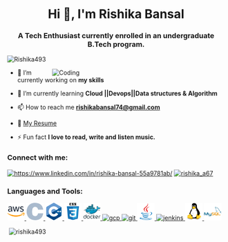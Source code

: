 <h1 align="center">Hi 👋, I'm Rishika Bansal</h1>
<h3 align="center">A Tech Enthusiast currently enrolled in an undergraduate B.Tech program.</h3>

<p align="left"> <img src="https://komarev.com/ghpvc/?username=Rishika493&label=Profile%20views&color=0e75b6&style=flat" alt="Rishika493" /> </p>
<img align="right" alt="Coding" width="400" src="https://lh3.googleusercontent.com/proxy/HmguZXr5YZk4nFt7Lpys9Rm9dTidLcQKww4QOb9PTRuH1fArCZgLGGjOnl7E-IDNtnvIJ4KVvPt4Y70by_Y2_VSZXywgQKBRjA19pRIeDjyQjwuGMroEjvGTTgIz1Nn3">


- 🔭 I’m currently working on **my skills**

- 🌱 I’m currently learning **Cloud ||Devops||Data structures & Algorithm**

- 📫 How to reach me **rishikabansal74@gmail.com**

- 📄 [My Resume](https://drive.google.com/file/d/1KmVMolEmnoYWcFs9rinm4pE__A1-eeyA/view?usp=sharing)

- ⚡ Fun fact **I love to read, write and listen music.**

<h3 align="left">Connect with me:</h3>
<p align="left">
<a href="https://linkedin.com/in/rishika-bansal-55a9781ab/" target="blank"><img align="center" src="https://img.icons8.com/fluent/48/000000/linkedin.png" alt="https://www.linkedin.com/in/rishika-bansal-55a9781ab/" height="40" width="40" /></a>
<a href="https://instagram.com/rishika_a67" target="blank"><img align="center" src="https://img.icons8.com/fluent/48/000000/instagram-new.png" alt="rishika_a67" height="40" width="40" /></a>
</p>

<h3 align="left">Languages and Tools:</h3>
<p align="left"> <a href="https://aws.amazon.com" target="_blank"> <img src="https://raw.githubusercontent.com/devicons/devicon/master/icons/amazonwebservices/amazonwebservices-original-wordmark.svg" alt="aws" width="40" height="40"/> </a> <a href="https://www.cprogramming.com/" target="_blank"> <img src="https://raw.githubusercontent.com/devicons/devicon/master/icons/c/c-original.svg" alt="c" width="40" height="40"/> </a> <a href="https://www.w3schools.com/cpp/" target="_blank"> <img src="https://raw.githubusercontent.com/devicons/devicon/master/icons/cplusplus/cplusplus-original.svg" alt="cplusplus" width="40" height="40"/> </a> <a href="https://www.w3schools.com/css/" target="_blank"> <img src="https://raw.githubusercontent.com/devicons/devicon/master/icons/css3/css3-original-wordmark.svg" alt="css3" width="40" height="40"/> </a> <a href="https://www.docker.com/" target="_blank"> <img src="https://raw.githubusercontent.com/devicons/devicon/master/icons/docker/docker-original-wordmark.svg" alt="docker" width="40" height="40"/> </a> <a href="https://cloud.google.com" target="_blank"> <img src="https://www.vectorlogo.zone/logos/google_cloud/google_cloud-icon.svg" alt="gcp" width="40" height="40"/> </a> <a href="https://git-scm.com/" target="_blank"> <img src="https://www.vectorlogo.zone/logos/git-scm/git-scm-icon.svg" alt="git" width="40" height="40"/> </a> <a href="https://www.java.com" target="_blank"> <img src="https://raw.githubusercontent.com/devicons/devicon/master/icons/java/java-original.svg" alt="java" width="40" height="40"/> </a> <a href="https://www.jenkins.io" target="_blank"> <img src="https://www.vectorlogo.zone/logos/jenkins/jenkins-icon.svg" alt="jenkins" width="40" height="40"/> </a> <a href="https://www.linux.org/" target="_blank"> <img src="https://raw.githubusercontent.com/devicons/devicon/master/icons/linux/linux-original.svg" alt="linux" width="40" height="40"/> </a> <a href="https://www.mysql.com/" target="_blank"> <img src="https://raw.githubusercontent.com/devicons/devicon/master/icons/mysql/mysql-original-wordmark.svg" alt="mysql" width="40" height="40"/> </a> </p>

<p>&nbsp;<img align="center" src="https://github-readme-stats.vercel.app/api?username=rishika493&show_icons=true&bg_color=0d0d0d&locale=en" alt="rishika493" /></p>

